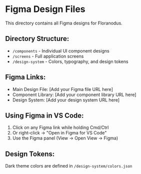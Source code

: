 # Figma Design Files

This directory contains all Figma designs for Floranodus.

## Directory Structure:
- `/components` - Individual UI component designs
- `/screens` - Full application screens
- `/design-system` - Colors, typography, and design tokens

## Figma Links:
- Main Design File: [Add your Figma file URL here]
- Component Library: [Add your component library URL here]
- Design System: [Add your design system URL here]

## Using Figma in VS Code:
1. Click on any Figma link while holding Cmd/Ctrl
2. Or right-click → "Open in Figma for VS Code"
3. Use the Figma panel (View → Open View → Figma)

## Design Tokens:
Dark theme colors are defined in `/design-system/colors.json` 